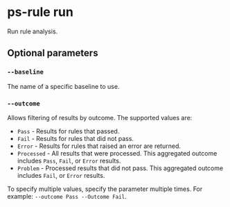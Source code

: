 # ps-rule run

Run rule analysis.

## Optional parameters

### `--baseline`

The name of a specific baseline to use.

### `--outcome`

Allows filtering of results by outcome.
The supported values are:

- `Pass` - Results for rules that passed.
- `Fail` - Results for rules that did not pass.
- `Error` - Results for rules that raised an error are returned.
- `Processed` - All results that were processed.
  This aggregated outcome includes `Pass`, `Fail`, or `Error` results.
- `Problem` - Processed results that did not pass.
  This aggregated outcome includes `Fail`, or `Error` results.

To specify multiple values, specify the parameter multiple times.
For example: `--outcome Pass --Outcome Fail`.
